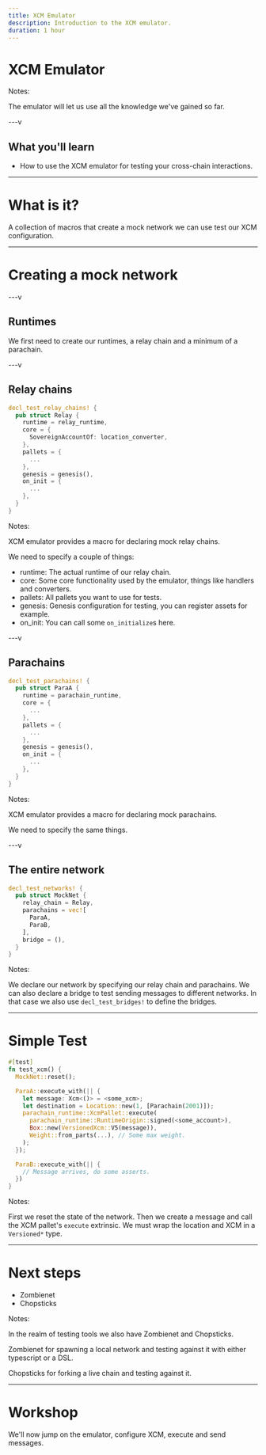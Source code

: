 ```yaml
---
title: XCM Emulator
description: Introduction to the XCM emulator.
duration: 1 hour
---
```


# XCM Emulator

Notes:

The emulator will let us use all the knowledge we've gained so far.

---v

## What you'll learn

- How to use the XCM emulator for testing your cross-chain interactions.

---

# What is it?

A collection of macros that create a mock network we can use test our XCM configuration.

---

# Creating a mock network

---v

## Runtimes

We first need to create our runtimes, a relay chain and a minimum of a parachain.

---v

## Relay chains

```rust
decl_test_relay_chains! {
  pub struct Relay {
    runtime = relay_runtime,
    core = {
      SovereignAccountOf: location_converter,
    },
    pallets = {
      ...
    },
    genesis = genesis(),
    on_init = {
      ...
    },
  }
}
```

Notes:

XCM emulator provides a macro for declaring mock relay chains.

We need to specify a couple of things:

- runtime: The actual runtime of our relay chain.
- core: Some core functionality used by the emulator, things like handlers and converters.
- pallets: All pallets you want to use for tests.
- genesis: Genesis configuration for testing, you can register assets for example.
- on_init: You can call some `on_initialize`s here.

---v

## Parachains

```rust
decl_test_parachains! {
  pub struct ParaA {
    runtime = parachain_runtime,
    core = {
      ...
    },
    pallets = {
      ...
    },
    genesis = genesis(),
    on_init = {
      ...
    },
  }
}
```

Notes:

XCM emulator provides a macro for declaring mock parachains.

We need to specify the same things.

---v

## The entire network

```rust
decl_test_networks! {
  pub struct MockNet {
    relay_chain = Relay,
    parachains = vec![
      ParaA,
      ParaB,
    ],
    bridge = (),
  }
}
```

Notes:

We declare our network by specifying our relay chain and parachains.
We can also declare a bridge to test sending messages to different networks.
In that case we also use `decl_test_bridges!` to define the bridges.

---

# Simple Test

```rust
#[test]
fn test_xcm() {
  MockNet::reset();

  ParaA::execute_with(|| {
    let message: Xcm<()> = <some_xcm>;
    let destination = Location::new(1, [Parachain(2001)]);
    parachain_runtime::XcmPallet::execute(
      parachain_runtime::RuntimeOrigin::signed(<some_account>),
      Box::new(VersionedXcm::V5(message)),
      Weight::from_parts(...), // Some max weight.
    );
  });

  ParaB::execute_with(|| {
    // Message arrives, do some asserts.
  })
}
```

Notes:

First we reset the state of the network.
Then we create a message and call the XCM pallet's `execute` extrinsic.
We must wrap the location and XCM in a `Versioned*` type.

---

# Next steps

- Zombienet
- Chopsticks

Notes:

In the realm of testing tools we also have Zombienet and Chopsticks.

Zombienet for spawning a local network and testing against it with either typescript or a DSL.

Chopsticks for forking a live chain and testing against it.

---

# Workshop

We'll now jump on the emulator, configure XCM, execute and send messages.
